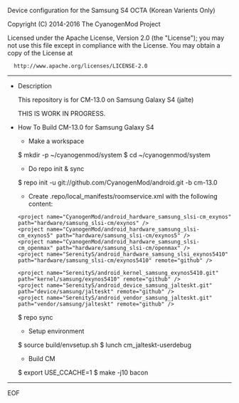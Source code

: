 Device configuration for the Samsung S4 OCTA (Korean Varients Only)

Copyright (C) 2014-2016 The CyanogenMod Project

 Licensed under the Apache License, Version 2.0 (the "License");
 you may not use this file except in compliance with the License.
 You may obtain a copy of the License at

      http://www.apache.org/licenses/LICENSE-2.0

------------------------------------------------------------------

* Description

  This repository is for CM-13.0 on Samsung Galaxy S4 (jalte)

    THIS IS WORK IN PROGRESS.


* How To Build CM-13.0 for Samsung Galaxy S4

  - Make a workspace

  $ mkdir -p ~/cyanogenmod/system
  $ cd ~/cyanogenmod/system


  - Do repo init & sync

  $ repo init -u git://github.com/CyanogenMod/android.git -b cm-13.0


  - Create .repo/local_manifests/roomservice.xml with the following content:

  <?xml version="1.0" encoding="UTF-8"?>
  <manifest>
      <project name="CyanogenMod/android_packages_apps_SamsungServiceMode" path="packages/apps/SamsungServiceMode" remote="github" />
      <project name="CyanogenMod/android_hardware_samsung" path="hardware/samsung" remote="github" />

      <project name="CyanogenMod/android_hardware_samsung_slsi-cm_exynos" path="hardware/samsung_slsi-cm/exynos" />
      <project name="CyanogenMod/android_hardware_samsung_slsi-cm_exynos5" path="hardware/samsung_slsi-cm/exynos5" />
      <project name="CyanogenMod/android_hardware_samsung_slsi-cm_openmax" path="hardware/samsung_slsi-cm/openmax" />
      <project name="SerenityS/android_hardware_samsung_slsi_exynos5410" path="hardware/samsung_slsi-cm/exynos5410" remote="github" />

      <project name="SerenityS/android_kernel_samsung_exynos5410.git" path="kernel/samsung/exynos5410" remote="github" />
      <project name="SerenityS/android_device_samsung_jalteskt.git" path="device/samsung/jalteskt" remote="github" />
      <project name="SerenityS/android_vendor_samsung_jalteskt.git" path="vendor/samsung/jalteskt" remote="github" />
  </manifest>

  $ repo sync

  - Setup environment

  $ source build/envsetup.sh
  $ lunch cm_jalteskt-userdebug


  - Build CM

  $ export USE_CCACHE=1
  $ make -j10 bacon

----
EOF
